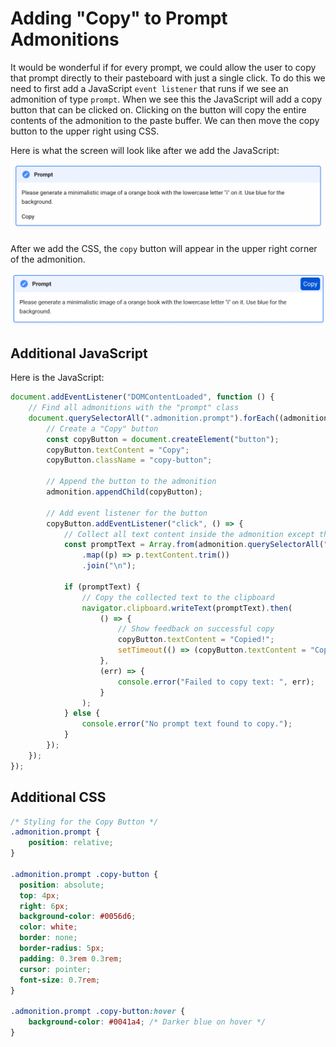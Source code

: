 # Adding "Copy" to Prompt Admonitions

It would be wonderful if for every prompt, we could allow
the user to copy that prompt directly to their pasteboard with just a single click.
To do this we need to first add a JavaScript ```event listener``` that
runs if we see an admonition of type ```prompt```.  When we see
this the JavaScript will add a copy button that can be clicked on.
Clicking on the button will copy the entire contents of the admonition to the paste buffer.
We can then move the copy button to the upper right using CSS.

Here is what the screen will look like after we add the JavaScript:

![](../img/admonition-prompt-copy.png)

After we add the CSS, the ```copy``` button will appear in the upper right corner of the admonition.

![](../img/admonition-prompt-copy-css.png)

## Additional JavaScript

Here is the JavaScript:

```javascript
document.addEventListener("DOMContentLoaded", function () {
    // Find all admonitions with the "prompt" class
    document.querySelectorAll(".admonition.prompt").forEach((admonition) => {
        // Create a "Copy" button
        const copyButton = document.createElement("button");
        copyButton.textContent = "Copy";
        copyButton.className = "copy-button";

        // Append the button to the admonition
        admonition.appendChild(copyButton);

        // Add event listener for the button
        copyButton.addEventListener("click", () => {
            // Collect all text content inside the admonition except the title and button
            const promptText = Array.from(admonition.querySelectorAll("p:not(.admonition-title)"))
                .map((p) => p.textContent.trim())
                .join("\n");

            if (promptText) {
                // Copy the collected text to the clipboard
                navigator.clipboard.writeText(promptText).then(
                    () => {
                        // Show feedback on successful copy
                        copyButton.textContent = "Copied!";
                        setTimeout(() => (copyButton.textContent = "Copy"), 2000);
                    },
                    (err) => {
                        console.error("Failed to copy text: ", err);
                    }
                );
            } else {
                console.error("No prompt text found to copy.");
            }
        });
    });
});
```

## Additional CSS

```css
/* Styling for the Copy Button */
.admonition.prompt {
    position: relative;
}

.admonition.prompt .copy-button {
  position: absolute;
  top: 4px;
  right: 6px;
  background-color: #0056d6;
  color: white;
  border: none;
  border-radius: 5px;
  padding: 0.3rem 0.3rem;
  cursor: pointer;
  font-size: 0.7rem;
}

.admonition.prompt .copy-button:hover {
    background-color: #0041a4; /* Darker blue on hover */
}
```